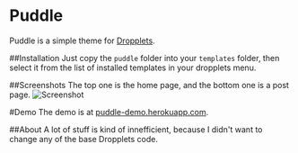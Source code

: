 Puddle
======

Puddle is a simple theme for [Dropplets](http://dropplets.com).

##Installation
Just copy the `puddle` folder into your `templates` folder, then select it from the list of installed templates in your dropplets menu.

##Screenshots
The top one is the home page, and the bottom one is a post page.
![Screenshot](https://raw.github.com/jacksondc/puddle/master/puddle/screenshot.jpg)

#Demo
The demo is at [puddle-demo.herokuapp.com](http://puddle-demo.herokuapp.com).

##About
A lot of stuff is kind of innefficient, because I didn't want to change any of the base Dropplets code.
